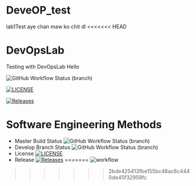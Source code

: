 # DeveOP_test
lab1Test
aye chan maw ko chit dl
<<<<<<< HEAD
# DevOpsLab
Testing with DevOpsLab
Hello

![GitHub Workflow Status (branch)](https://img.shields.io/github/actions/workflow/status/MpS133/DeveOP_test/main.yml?branch=master)

[![LICENSE](https://img.shields.io/github/license/MpS133/DeveOP_test.svg?style=flat-square)](https://github.com/MpS133/DeveOP_test/blob/master/LICENSE)

[![Releases](https://img.shields.io/github/release/MpS133/DeveOP_test/all.svg?style=flat-square)](https://github.com/MpS133/DeveOP_test/releases)

# Software Engineering Methods

* Master Build Status ![GitHub Workflow Status (branch)](https://img.shields.io/github/actions/workflow/status/MpS133/DeveOP_test/main.yml?branch=master)
* Develop Branch Status ![GitHub Workflow Status (branch)](https://img.shields.io/github/actions/workflow/status/MpS133/DeveOP_test/main.yml?branch=develop)
* License [![LICENSE](https://img.shields.io/github/license/phyozawaung005/DevOpsLab.svg?style=flat-square)](https://github.com/MpS133/DeveOP_test/blob/master/LICENSE)
* Release [![Releases](https://img.shields.io/github/release/MpS133/DeveOP_test/all.svg?style=flat-square)](https://github.com/MpS133/DeveOP_test/releases)
=======
![workflow](https://github.com/<MpS133>/<DeveOP_test>/actions/workflows/main.yml/badge.svg)


>>>>>>> 2bde425413fbe155bc48ac6c4440de45f32959fc
